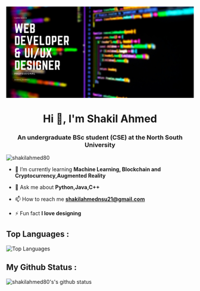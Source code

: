 <a href=""><img align="center" src="https://raw.githubusercontent.com/shakilahmed80/shakilahmed80/main/Game.png"/></a>

<h1 align="center">Hi 👋, I'm Shakil Ahmed</h1>
<h3 align="center">An undergraduate BSc student (CSE) at the North South University</h3>

<p align="left"> <img src="https://komarev.com/ghpvc/?username=shakilahmed80&label=Profile%20views&color=0e75b6&style=flat" alt="shakilahmed80" /> </p>

- 🌱 I’m currently learning **Machine Learning, Blockchain and Cryptocurrency,Augmented Reality**

- 💬 Ask me about **Python,Java,C++**

- 📫 How to reach me **shakilahmednsu21@gmail.com**

- ⚡ Fun fact **I love designing**



## Top Languages :
![Top Languages](https://github-readme-stats.vercel.app/api/top-langs/?username=shakilahmed80&show_icons=true&theme=radical)


## My Github Status :
![shakilahmed80's's github status](https://github-readme-stats.vercel.app/api?username=shakilahmed80&show_icons=true&theme=radical)



